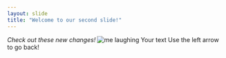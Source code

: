 ```yaml
---
layout: slide
title: "Welcome to our second slide!"
---
```

*Check out these new changes!* ![me laughing](https://pulmonaryhypertensionnews.com/wp-content/uploads/2016/11/shutterstock_104435558.jpg)
Your text
Use the left arrow to go back!
